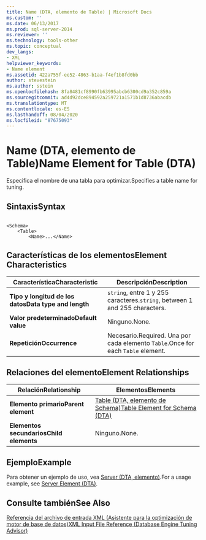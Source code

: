 ```yaml
---
title: Name (DTA, elemento de Table) | Microsoft Docs
ms.custom: ''
ms.date: 06/13/2017
ms.prod: sql-server-2014
ms.reviewer: ''
ms.technology: tools-other
ms.topic: conceptual
dev_langs:
- XML
helpviewer_keywords:
- Name element
ms.assetid: 422a755f-ee52-4863-b1aa-f4ef1b8fd0bb
author: stevestein
ms.author: sstein
ms.openlocfilehash: 8fa8481cf8990fb63995abcb6300cd9a352c859a
ms.sourcegitcommit: ad4d92dce894592a259721a1571b1d8736abacdb
ms.translationtype: MT
ms.contentlocale: es-ES
ms.lasthandoff: 08/04/2020
ms.locfileid: "87675093"
---
```

# <a name="name-element-for-table-dta"></a><span data-ttu-id="28f8b-102">Name (DTA, elemento de Table)</span><span class="sxs-lookup"><span data-stu-id="28f8b-102">Name Element for Table (DTA)</span></span>
  <span data-ttu-id="28f8b-103">Especifica el nombre de una tabla para optimizar.</span><span class="sxs-lookup"><span data-stu-id="28f8b-103">Specifies a table name for tuning.</span></span>  
  
## <a name="syntax"></a><span data-ttu-id="28f8b-104">Sintaxis</span><span class="sxs-lookup"><span data-stu-id="28f8b-104">Syntax</span></span>  
  
```  
  
<Schema>  
    <Table>  
        <Name>...</Name>  
```  
  
## <a name="element-characteristics"></a><span data-ttu-id="28f8b-105">Características de los elementos</span><span class="sxs-lookup"><span data-stu-id="28f8b-105">Element Characteristics</span></span>  
  
|<span data-ttu-id="28f8b-106">Característica</span><span class="sxs-lookup"><span data-stu-id="28f8b-106">Characteristic</span></span>|<span data-ttu-id="28f8b-107">Descripción</span><span class="sxs-lookup"><span data-stu-id="28f8b-107">Description</span></span>|  
|--------------------|-----------------|  
|<span data-ttu-id="28f8b-108">**Tipo y longitud de los datos**</span><span class="sxs-lookup"><span data-stu-id="28f8b-108">**Data type and length**</span></span>|<span data-ttu-id="28f8b-109">`string`, entre 1 y 255 caracteres.</span><span class="sxs-lookup"><span data-stu-id="28f8b-109">`string`, between 1 and 255 characters.</span></span>|  
|<span data-ttu-id="28f8b-110">**Valor predeterminado**</span><span class="sxs-lookup"><span data-stu-id="28f8b-110">**Default value**</span></span>|<span data-ttu-id="28f8b-111">Ninguno.</span><span class="sxs-lookup"><span data-stu-id="28f8b-111">None.</span></span>|  
|<span data-ttu-id="28f8b-112">**Repetición**</span><span class="sxs-lookup"><span data-stu-id="28f8b-112">**Occurrence**</span></span>|<span data-ttu-id="28f8b-113">Necesario.</span><span class="sxs-lookup"><span data-stu-id="28f8b-113">Required.</span></span> <span data-ttu-id="28f8b-114">Una por cada elemento `Table`.</span><span class="sxs-lookup"><span data-stu-id="28f8b-114">Once for each `Table` element.</span></span>|  
  
## <a name="element-relationships"></a><span data-ttu-id="28f8b-115">Relaciones del elemento</span><span class="sxs-lookup"><span data-stu-id="28f8b-115">Element Relationships</span></span>  
  
|<span data-ttu-id="28f8b-116">Relación</span><span class="sxs-lookup"><span data-stu-id="28f8b-116">Relationship</span></span>|<span data-ttu-id="28f8b-117">Elementos</span><span class="sxs-lookup"><span data-stu-id="28f8b-117">Elements</span></span>|  
|------------------|--------------|  
|<span data-ttu-id="28f8b-118">**Elemento primario**</span><span class="sxs-lookup"><span data-stu-id="28f8b-118">**Parent element**</span></span>|[<span data-ttu-id="28f8b-119">Table &#40;DTA, elemento de Schema&#41;</span><span class="sxs-lookup"><span data-stu-id="28f8b-119">Table Element for Schema &#40;DTA&#41;</span></span>](table-element-for-schema-dta.md)|  
|<span data-ttu-id="28f8b-120">**Elementos secundarios**</span><span class="sxs-lookup"><span data-stu-id="28f8b-120">**Child elements**</span></span>|<span data-ttu-id="28f8b-121">Ninguno.</span><span class="sxs-lookup"><span data-stu-id="28f8b-121">None.</span></span>|  
  
## <a name="example"></a><span data-ttu-id="28f8b-122">Ejemplo</span><span class="sxs-lookup"><span data-stu-id="28f8b-122">Example</span></span>  
 <span data-ttu-id="28f8b-123">Para obtener un ejemplo de uso, vea [Server &#40;DTA, elemento&#41;](server-element-dta.md).</span><span class="sxs-lookup"><span data-stu-id="28f8b-123">For a usage example, see [Server Element &#40;DTA&#41;](server-element-dta.md).</span></span>  
  
## <a name="see-also"></a><span data-ttu-id="28f8b-124">Consulte también</span><span class="sxs-lookup"><span data-stu-id="28f8b-124">See Also</span></span>  
 [<span data-ttu-id="28f8b-125">Referencia del archivo de entrada XML &#40;Asistente para la optimización de motor de base de datos&#41;</span><span class="sxs-lookup"><span data-stu-id="28f8b-125">XML Input File Reference &#40;Database Engine Tuning Advisor&#41;</span></span>](xml-input-file-reference-database-engine-tuning-advisor.md)  
  
  
